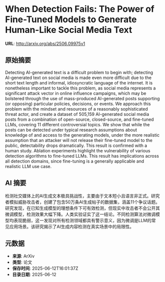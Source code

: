 # When Detection Fails: The Power of Fine-Tuned Models to Generate Human-Like Social Media Text

**URL**: http://arxiv.org/abs/2506.09975v1

## 原始摘要

Detecting AI-generated text is a difficult problem to begin with; detecting
AI-generated text on social media is made even more difficult due to the short
text length and informal, idiosyncratic language of the internet. It is
nonetheless important to tackle this problem, as social media represents a
significant attack vector in online influence campaigns, which may be bolstered
through the use of mass-produced AI-generated posts supporting (or opposing)
particular policies, decisions, or events. We approach this problem with the
mindset and resources of a reasonably sophisticated threat actor, and create a
dataset of 505,159 AI-generated social media posts from a combination of
open-source, closed-source, and fine-tuned LLMs, covering 11 different
controversial topics. We show that while the posts can be detected under
typical research assumptions about knowledge of and access to the generating
models, under the more realistic assumption that an attacker will not release
their fine-tuned model to the public, detectability drops dramatically. This
result is confirmed with a human study. Ablation experiments highlight the
vulnerability of various detection algorithms to fine-tuned LLMs. This result
has implications across all detection domains, since fine-tuning is a generally
applicable and realistic LLM use case.


## AI 摘要

检测社交媒体上的AI生成文本极具挑战性，主要由于文本短小且语言非正式。研究者模拟威胁攻击者，创建了包含50万条AI生成帖子的数据集，涵盖11个争议话题。研究发现，在已知生成模型的理想条件下可有效检测，但现实中攻击者不会公开其微调模型，检测效果大幅下降。人类实验证实了这一结论。不同检测算法对微调模型均表现脆弱，这一发现对所有检测领域都具有警示意义，因为微调是LLM的常见应用场景。该研究揭示了AI生成内容检测在真实场景中的局限性。

## 元数据

- **来源**: ArXiv
- **类型**: 论文
- **保存时间**: 2025-06-12T16:01:37Z
- **目录日期**: 2025-06-12
